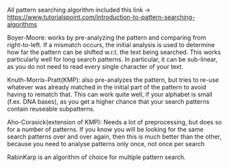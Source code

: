 All pattern searching algorithm included this link -> https://www.tutorialspoint.com/introduction-to-pattern-searching-algorithms


Boyer-Moore: works by pre-analyzing the pattern and comparing from right-to-left. If a mismatch occurs, the initial analysis is used to determine how far the pattern can be shifted w.r.t. the text being searched. This works particularly well for long search patterns. In particular, it can be sub-linear, as you do not need to read every single character of your text.


Knuth-Morris-Pratt(KMP): also pre-analyzes the pattern, but tries to re-use whatever was already matched in the initial part of the pattern to avoid having to rematch that. This can work quite well, if your alphabet is small (f.ex. DNA bases), as you get a higher chance that your search patterns contain reuseable subpatterns.



Aho-Corasick(extension of KMP): Needs a lot of preprocessing, but does so for a number of patterns. If you know you will be looking for the same search patterns over and over again, then this is much better than the other, because you need to analyse patterns only once, not once per search



RabinKarp is an algorithm of choice for multiple pattern search.
